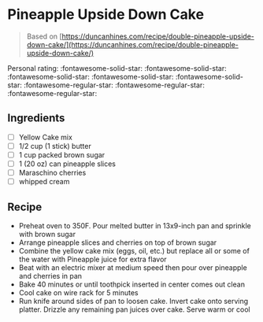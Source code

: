 <!-- Do not modify sections with "AUTO-*". They are updated by make.py -->

# Pineapple Upside Down Cake

> Based on [https://duncanhines.com/recipe/double-pineapple-upside-down-cake/](https://duncanhines.com/recipe/double-pineapple-upside-down-cake/)

<!-- rating=2; (User can specify rating on scale of 1-5) -->
<!-- AUTO-UserRating -->
Personal rating: :fontawesome-solid-star: :fontawesome-solid-star: :fontawesome-solid-star: :fontawesome-solid-star: :fontawesome-solid-star: :fontawesome-regular-star: :fontawesome-regular-star: :fontawesome-regular-star:
<!-- /AUTO-UserRating -->

<!-- TODO: Capture image for Pineapple Upside Down Cake -->

## Ingredients

* [ ] Yellow Cake mix
* [ ] 1/2 cup (1 stick) butter
* [ ] 1 cup packed brown sugar
* [ ] 1 (20 oz) can pineapple slices
* [ ] Maraschino cherries
* [ ] whipped cream

## Recipe

* Preheat oven to 350F. Pour melted butter in 13x9-inch pan and sprinkle with brown sugar
* Arrange pineapple slices and cherries on top of brown sugar
* Combine the yellow cake mix (eggs, oil, etc.) but replace all or some of the water with Pineapple juice for extra flavor
* Beat with an electric mixer at medium speed then pour over pineapple and cherries in pan
* Bake 40 minutes or until toothpick inserted in center comes out clean
* Cool cake on wire rack for 5 minutes
* Run knife around sides of pan to loosen cake. Invert cake onto serving platter. Drizzle any remaining pan juices over cake. Serve warm or cool
